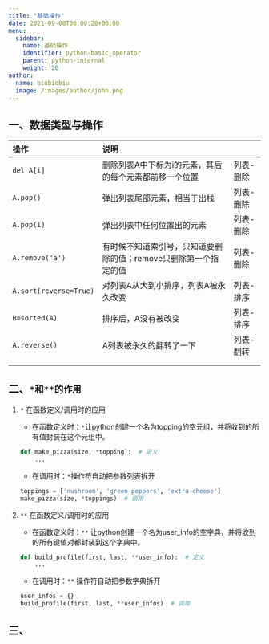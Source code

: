 ```yaml
---
title: "基础操作"
date: 2021-09-08T06:00:20+06:00
menu:
  sidebar:
    name: 基础操作
    identifier: python-basic_operator
    parent: python-internal
    weight: 20
author:
  name: biubiobiu
  image: /images/author/john.png
---
```


## 一、数据类型与操作

|操作|说明||
|:---|:---|:---|
|`del A[i]`|删除列表A中下标为i的元素，其后的每个元素都前移一个位置|列表-删除|
|`A.pop()`|弹出列表尾部元素，相当于出栈|列表-删除|
|`A.pop(i)`|弹出列表中任何位置出的元素|列表-删除|
|`A.remove('a')`|有时候不知道索引号，只知道要删除的值；remove只删除第一个指定的值|列表-删除|
|`A.sort(reverse=True)`|对列表A从大到小排序，列表A被永久改变|列表-排序|
|`B=sorted(A)`|排序后，A没有被改变|列表-排序|
|`A.reverse()`|A列表被永久的翻转了一下|列表-翻转|
||||
||||


## 二、`*和**的作用`
1. `*` 在函数定义/调用时的应用
    - 在函数定义时：`*`让python创建一个名为topping的空元组，并将收到的所有值封装在这个元组中。
    ```python
    def make_pizza(size, *topping):  # 定义
        ...
    ```
    - 在调用时：`*`操作符自动把参数列表拆开
    ```python
    toppings = ['nushroom', 'green peppers', 'extra cheese']
    make_pizza(size, *toppings)  # 调用
    ```

2. `**` 在函数定义/调用时的应用
    - 在函数定义时：`**` 让python创建一个名为user_info的空字典，并将收到的所有键值对都封装到这个字典中。
    ```python
    def build_profile(first, last, **user_info):  # 定义
        ...
    ```
    - 在调用时：`**` 操作符自动把参数字典拆开
    ```python
    user_infos = {}
    build_profile(first, last, **user_infos)  # 调用
    ```

## 三、


